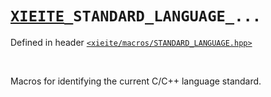 # [`XIEITE`](../../docs/macros.md)`_STANDARD_LANGUAGE_...`
Defined in header [`<xieite/macros/STANDARD_LANGUAGE.hpp>`](../../include/xieite/macros/STANDARD_LANGUAGE.hpp)

<br/>

Macros for identifying the current C/C++ language standard.
